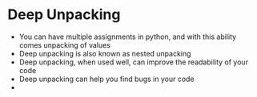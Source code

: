 # Deep Unpacking
* You can have multiple assignments in python, and with this ability comes unpacking of values
* Deep unpacking is also known as nested unpacking
* Deep unpacking, when used well, can improve the readability of your code
* Deep unpacking can help you find bugs in your code
* 